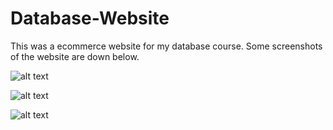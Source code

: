 # Database-Website
This was a ecommerce website for my database course.
Some screenshots of the website are down below.

![alt text](https://image.prntscr.com/image/6mJ0sRfOTDy2VxBDwrEYBw.png)

![alt text](https://image.prntscr.com/image/90b7usrBTLm6UL78qcMsmA.png)

![alt text](https://image.prntscr.com/image/GEa0-wvkTgq0ZGwJSrwr6Q.png)
